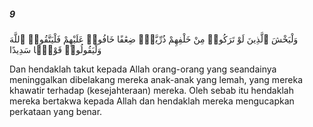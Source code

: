 ##### 9

<span class="ayah">وَلْيَخْشَ ٱلَّذِينَ لَوْ تَرَكُوا۟ مِنْ خَلْفِهِمْ ذُرِّيَّةًۭ ضِعَٰفًا خَافُوا۟ عَلَيْهِمْ فَلْيَتَّقُوا۟ ٱللَّهَ وَلْيَقُولُوا۟ قَوْلًۭا سَدِيدًا</span>

<span class="ayah_translation">Dan hendaklah takut kepada Allah orang-orang yang seandainya meninggalkan dibelakang mereka anak-anak yang lemah, yang mereka khawatir terhadap (kesejahteraan) mereka. Oleh sebab itu hendaklah mereka bertakwa kepada Allah dan hendaklah mereka mengucapkan perkataan yang benar.</span>
